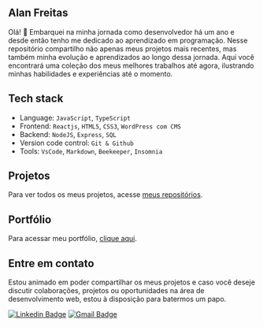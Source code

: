 ## Alan Freitas 

Olá! 👋 Embarquei na minha jornada como desenvolvedor há um ano e desde então tenho me dedicado ao aprendizado em programação. Nesse repositório compartilho não apenas meus projetos mais recentes, mas também minha evolução e aprendizados ao longo dessa jornada. Aqui você encontrará uma coleção dos meus melhores trabalhos até agora, ilustrando minhas habilidades e experiências até o momento. 

## Tech stack
- Language: `JavaScript`, `TypeScript`
- Frontend: `Reactjs`, `HTML5`, `CSS3`, `WordPress com CMS`
- Backend: `NodeJS`, `Express`, `SQL`
- Version code control: `Git & Github`
- Tools: `VsCode`, `Markdown`, `Beekeeper`, `Insomnia`

## Projetos
Para ver todos os meus projetos, acesse <a href="https://github.com/freitasbr01?tab=repositories">meus repositórios</a>.

## Portfólio
Para acessar meu portfólio, <a href="https://alanfreitas.netlify.app/">clique aqui</a>.




## Entre em contato

Estou animado em poder compartilhar os meus projetos e caso você deseje discutir colaborações, projetos ou oportunidades na área de desenvolvimento web, estou à disposição para batermos um papo.

[![Linkedin Badge](https://img.shields.io/badge/-Alan_Freitas-blue?style=flat-square&logo=Linkedin&logoColor=white&link=https://www.linkedin.com/in/alanfreitasbr01/)](https://www.linkedin.com/in/alanfreitasbr01/)
[![Gmail Badge](https://img.shields.io/badge/-freitasbr01@gmail.com-c14438?style=flat-square&logo=Gmail&logoColor=white&link=mailto:freitasbr01@gmail.com)](mailto:freitasbr01@gmail.com)


